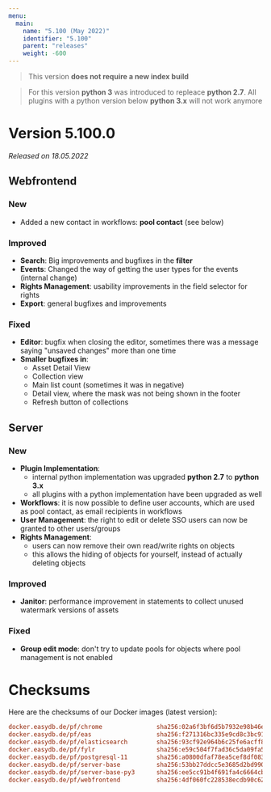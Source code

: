 ```yaml
---
menu:
  main:
    name: "5.100 (May 2022)"
    identifier: "5.100"
    parent: "releases"
    weight: -600
---
```


> This version **does not require a new index build**

> For this version **python 3** was introduced to repleace **python 2.7**. All plugins with a python version below **python 3.x** will not work anymore

# Version 5.100.0

*Released on 18.05.2022*


## Webfrontend

### New

* Added a new contact in workflows: **pool contact** (see below)

### Improved

* **Search**: Big improvements and bugfixes in the **filter**
* **Events**: Changed the way of getting the user types for the events (internal change)
* **Rights Management**: usability improvements in the field selector for rights
* **Export**: general bugfixes and improvements

### Fixed

* **Editor**: bugfix when closing the editor, sometimes there was a message saying "unsaved changes" more than one time
* **Smaller bugfixes in**:
  * Asset Detail View
  * Collection view
  * Main list count (sometimes it was in negative)
  * Detail view, where the mask was not being shown in the footer
  * Refresh button of collections

## Server

### New

* **Plugin Implementation**:
  * internal python implementation was upgraded **python 2.7** to **python 3.x**
  * all plugins with a python implementation have been upgraded as well
* **Workflows**: it is now possible to define user accounts, which are used as pool contact, as email recipients in workflows
* **User Management**: the right to edit or delete SSO users can now be granted to other users/groups
* **Rights Management**:
  * users can now remove their own read/write rights on objects
  * this allows the hiding of objects for yourself, instead of actually deleting objects

### Improved

* **Janitor**: performance improvement in statements to collect unused watermark versions of assets

### Fixed

* **Group edit mode**: don't try to update pools for objects where pool management is not enabled


# Checksums

Here are the checksums of our Docker images (latest version): 

```ini
docker.easydb.de/pf/chrome               sha256:02a6f3bf6d5b7932e98b46e60d878f07e0670730d10c9f804d07f266c3d2038a
docker.easydb.de/pf/eas                  sha256:f271316bc335e9cd8c3bc919bdba623f5493cbca9a31c5f094ce362b91bff498
docker.easydb.de/pf/elasticsearch        sha256:93cf92e964b6c25fe6acff8d0eb38a53935d0ec159c36038606ed9b6c4957bb3
docker.easydb.de/pf/fylr                 sha256:e59c504f7fad36c5da09fa558351293e710148f7fc10ed3f19fa1a8c566dcbeb
docker.easydb.de/pf/postgresql-11        sha256:a0800dfaf78ea5cef8df083677b7a842e9d6f629ed5aa2e060ec6b973d4648f4
docker.easydb.de/pf/server-base          sha256:53bb27ddcc5e3685d2bd9907b84ce5ee132a629264c975f5963424e895db1862
docker.easydb.de/pf/server-base-py3      sha256:ee5cc91b4f691fa4c6664cb96f13e80c802d44c213866e9e134ec6db9f74bb65
docker.easydb.de/pf/webfrontend          sha256:4df060fc228538ecdb90c62788d4b682cab0061055f79dda7b94d226e674a27d
```
